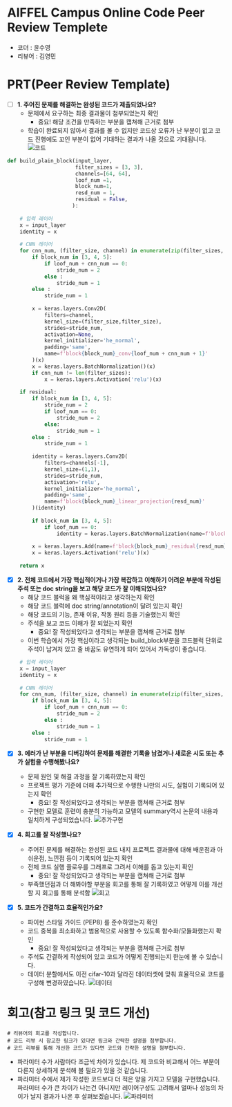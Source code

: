 # AIFFEL Campus Online Code Peer Review Templete
- 코더 : 윤수영
- 리뷰어 : 김영민


# PRT(Peer Review Template)
- [ ]  **1. 주어진 문제를 해결하는 완성된 코드가 제출되었나요?**
    - 문제에서 요구하는 최종 결과물이 첨부되었는지 확인
        - 중요! 해당 조건을 만족하는 부분을 캡쳐해 근거로 첨부
    - 학습이 완료되지 않아서 결과를 볼 수 없지만 코드상 오류가 난 부분이 없고 코드 진행에도 꼬인 부분이 없어 기대하는 결과가 나올 것으로 기대됩니다.
        ![코드](https://github.com/user-attachments/assets/c20aa66b-3885-4d08-bfd9-7246a59f59bc)
```python
def build_plain_block(input_layer,
                      filter_sizes = [3, 3],
                      channels=[64, 64],
                      loof_num =1,
                      block_num=1,
                      resd_num = 1,
                      residual = False,
                     ):
    
    # 입력 레이어
    x = input_layer
    identity = x
    
    # CNN 레이어
    for cnn_num, (filter_size, channel) in enumerate(zip(filter_sizes, channels)):
        if block_num in [3, 4, 5]:
            if loof_num + cnn_num == 0:
                stride_num = 2
            else :
                stride_num = 1
        else :
            stride_num = 1
            
        x = keras.layers.Conv2D(
            filters=channel,
            kernel_size=(filter_size,filter_size),
            strides=stride_num,
            activation=None,
            kernel_initializer='he_normal',
            padding='same',
            name=f'block{block_num}_conv{loof_num + cnn_num + 1}'
        )(x)
        x = keras.layers.BatchNormalization()(x)
        if cnn_num != len(filter_sizes):
            x = keras.layers.Activation('relu')(x)
        
    if residual:
        if block_num in [3, 4, 5]:
            stride_num = 2
            if loof_num == 0:
                stride_num = 2
            else:
                stride_num = 1
        else :
            stride_num = 1
            
        identity = keras.layers.Conv2D(
            filters=channels[-1],
            kernel_size=(1,1),
            strides=stride_num,
            activation='relu',
            kernel_initializer='he_normal',
            padding='same',
            name=f'block{block_num}_linear_projection{resd_num}'
        )(identity)
        
        if block_num in [3, 4, 5]:
            if loof_num == 0:
                identity = keras.layers.BatchNormalization(name=f'block{block_num}_barch_shout{resd_num}')(identity)
        
        x = keras.layers.Add(name=f'block{block_num}_residual{resd_num}')([x,identity])
        x = keras.layers.Activation('relu')(x)
    
    return x
```
    
- [x]  **2. 전체 코드에서 가장 핵심적이거나 가장 복잡하고 이해하기 어려운 부분에 작성된 
주석 또는 doc string을 보고 해당 코드가 잘 이해되었나요?**
    - 해당 코드 블럭을 왜 핵심적이라고 생각하는지 확인
    - 해당 코드 블럭에 doc string/annotation이 달려 있는지 확인
    - 해당 코드의 기능, 존재 이유, 작동 원리 등을 기술했는지 확인
    - 주석을 보고 코드 이해가 잘 되었는지 확인
        - 중요! 잘 작성되었다고 생각되는 부분을 캡쳐해 근거로 첨부
    - 이번 학습에서 가장 핵심이라고 생각되는 build_block부분을 코드블럭 단위로 주석이 남겨저 있고 줄 바꿈도 유연하게 되어 있어서 가독성이 좋습니다.
```python
    # 입력 레이어
    x = input_layer
    identity = x
    
    # CNN 레이어
    for cnn_num, (filter_size, channel) in enumerate(zip(filter_sizes, channels)):
        if block_num in [3, 4, 5]:
            if loof_num + cnn_num == 0:
                stride_num = 2
            else :
                stride_num = 1
        else :
            stride_num = 1
```
        
- [x]  **3. 에러가 난 부분을 디버깅하여 문제를 해결한 기록을 남겼거나
새로운 시도 또는 추가 실험을 수행해봤나요?**
    - 문제 원인 및 해결 과정을 잘 기록하였는지 확인
    - 프로젝트 평가 기준에 더해 추가적으로 수행한 나만의 시도, 
    실험이 기록되어 있는지 확인
        - 중요! 잘 작성되었다고 생각되는 부분을 캡쳐해 근거로 첨부
    - 구현한 모델로 훈련이 충분히 가능하고 모델의 summary역시 논문의 내용과 일치하게 구성되었습니다.
    ![추가구현](https://github.com/user-attachments/assets/6e403feb-32bf-45ab-aa5d-a30f921e5144)
        
- [x]  **4. 회고를 잘 작성했나요?**
    - 주어진 문제를 해결하는 완성된 코드 내지 프로젝트 결과물에 대해
    배운점과 아쉬운점, 느낀점 등이 기록되어 있는지 확인
    - 전체 코드 실행 플로우를 그래프로 그려서 이해를 돕고 있는지 확인
        - 중요! 잘 작성되었다고 생각되는 부분을 캡쳐해 근거로 첨부
    - 부족했던점과 더 해봐야할 부분을 회고를 통해 잘 기록하였고 어떻게 이를 개선할 지 회고를 통해 분석함
    ![회고](https://github.com/user-attachments/assets/91c84862-c093-4640-829c-8bc64498a4a6)
        
- [x]  **5. 코드가 간결하고 효율적인가요?**
    - 파이썬 스타일 가이드 (PEP8) 를 준수하였는지 확인
    - 코드 중복을 최소화하고 범용적으로 사용할 수 있도록 함수화/모듈화했는지 확인
        - 중요! 잘 작성되었다고 생각되는 부분을 캡쳐해 근거로 첨부
    - 주석도 간결하게 작성되어 있고 코드가 어떻게 진행되는지 한눈에 볼 수 있습니다.
    - 데이터 분할에서도 이전 cifar-10과 달라진 데이터셋에 맞춰 효율적으로 코드를 구성해 변경하였습니다.
    ![데이터](https://github.com/user-attachments/assets/f73e7a2d-235f-4a06-ba04-165596e491c8)


# 회고(참고 링크 및 코드 개선)
```
# 리뷰어의 회고를 작성합니다.
# 코드 리뷰 시 참고한 링크가 있다면 링크와 간략한 설명을 첨부합니다.
# 코드 리뷰를 통해 개선한 코드가 있다면 코드와 간략한 설명을 첨부합니다.
```
- 파라미터 수가 사람마다 조금씩 차이가 있습니다. 제 코드와 비교해서 어느 부분이 다른지 상세하게 분석해 볼 필요가 있을 것 같습니다.
- 파라미터 수에서 제가 작성한 코드보다 더 적은 양을 가지고 모델을 구현했습니다. 파라미터 수가 큰 차이가 나는건 아니지만 레이어구성도 고려해서 얼마나 성능의 차이가 날지 결과가 나온 후 살펴보겠습니다.
![파라미터](https://github.com/user-attachments/assets/bdc02f19-d6b1-424b-9e0a-1e06eff8497e)